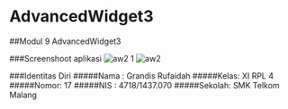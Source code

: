 # AdvancedWidget3
##Modul 9 AdvancedWidget3

###Screenshoot aplikasi
![aw2 1](https://cloud.githubusercontent.com/assets/23449098/21736124/44031e56-d423-11e6-890a-db254e14a849.PNG)
![aw2](https://cloud.githubusercontent.com/assets/23449098/21736125/440bde10-d423-11e6-9522-6fcf8b3014c7.PNG)

###Identitas Diri
#####Nama : Grandis Rufaidah
#####Kelas: XI RPL 4
#####Nomor: 17
#####NIS : 4718/1437.070
#####Sekolah: SMK Telkom Malang
